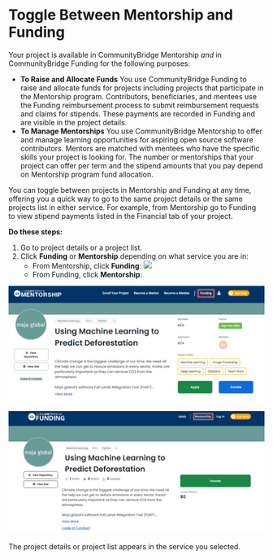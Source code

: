 # Toggle Between Mentorship and Funding

Your project is available in CommunityBridge Mentorship _and_ in CommunityBridge Funding for the following purposes:

* **To Raise and Allocate Funds** You use CommunityBridge Funding to raise and allocate funds for projects including projects that participate in the Mentorship program. Contributors, beneficiaries, and mentees use the Funding reimbursement process to submit reimbursement requests and claims for stipends. These payments are recorded in Funding and are visible in the project details.
* **To Manage Mentorships** You use CommunityBridge Mentorship to offer and manage learning opportunities for aspiring open source software contributors. Mentors are matched with mentees who have the specific skills your project is looking for. The number or mentorships that your project can offer per term and the stipend amounts that you pay depend on Mentorship program fund allocation.

You can toggle between projects in Mentorship and Funding at any time, offering you a quick way to go to the same project details or the same projects list in either service. For example, from Mentorship go to Funding to view stipend payments listed in the Financial tab of your project.

**Do these steps:**

1. Go to project details or a project list.
2. Click **Funding** or **Mentorship** depending on what service you are in:
   * From Mentorship, click **Funding**: ![](https://docs.linuxfoundation.org/download/thumbnails/7418697/Funding-Toggle.png?version=1&modificationDate=1574933176395&api=v2)
   * From Funding, click **Mentorship**:

![Toggle to Funding](../../../.gitbook/assets/toggle-to-funding.png)

![Toggle to Mentorship](../../../.gitbook/assets/toggle-to-mentorship.png)

The project details or project list appears in the service you selected.

